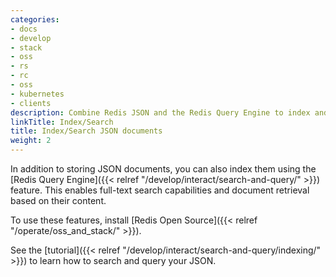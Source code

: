 ```yaml
---
categories:
- docs
- develop
- stack
- oss
- rs
- rc
- oss
- kubernetes
- clients
description: Combine Redis JSON and the Redis Query Engine to index and search JSON documents
linkTitle: Index/Search
title: Index/Search JSON documents
weight: 2
---
```


In addition to storing JSON documents, you can also index them using the [Redis Query Engine]({{< relref "/develop/interact/search-and-query/" >}}) feature. This enables full-text search capabilities and document retrieval based on their content.

To use these features, install [Redis Open Source]({{< relref "/operate/oss_and_stack/" >}}).

See the [tutorial]({{< relref "/develop/interact/search-and-query/indexing/" >}}) to learn how to search and query your JSON.